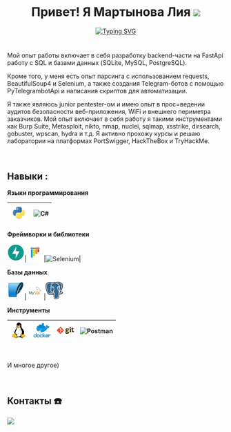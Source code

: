<h1 align="center"><b>Привет! Я Мартынова Лия </b><img src="https://media.giphy.com/media/hvRJCLFzcasrR4ia7z/giphy.gif" width="35"></h1>
<!--  -->
<p align="center">
  <a href="https://git.io/typing-svg"><img src="https://readme-typing-svg.herokuapp.com?font=Fira+Code&size=19&pause=1000&random=false&width=500&lines=..........Backend+developer...........pentester........" alt="Typing SVG" /></a>
<!--  -->
</p>
<h1 align="center"></h1>

Мой опыт работы включает в себя разработку backend-части на FastApi работу с SQL и базами данных (SQLite, MySQL, PostgreSQL).

Кроме того, у меня есть опыт парсинга с использованием requests, BeautifulSoup4 и Selenium, а также создания Telegram-ботов с помощью PyTelegrambotApi и написания скриптов для автоматизации.

Я также являюсь junior pentester-ом и имею опыт в прос=ведении аудитов безопасности веб-приложения, WiFi и внешнего периметра заказчиков. Мой опыт включает в себя работу я такими инструментами как Burp Suite, Metasploit, nikto, nmap, nuclei, sqlmap, xsstrike, dirsearch, gobuster, wpscan, hydra и т.д. Я активно прохожу курсы и решаю лаборатории на платформах PortSwigger, HackTheBox и TryHackMe.

<br>

## Навыки :


**Языки программирования**

<img title="Python" alt="Python" width="40px" src="https://raw.githubusercontent.com/github/explore/master/topics/python/python.png" />|<img title="C#" alt="C#" width="40px" src="https://raw.githubusercontent.com/github/explore/master/topics/c#/c#.png">
|--|--|

**Фреймворки и библиотеки**

<img title="FastApi" alt="FastApi" width="40px" src="https://raw.githubusercontent.com/github/explore/master/topics/fastapi/fastapi.png">|<img title="PyTest" alt="PyTest" width="40px" src="https://raw.githubusercontent.com/devicons/devicon/6910f0503efdd315c8f9b858234310c06e04d9c0/icons/pytest/pytest-original.svg">|<img title="BeutifulSoup4" alt="Selenium" width="40px" src="https://yandex-images.clstorage.net/j5JE0z235/3524fflJY/0yVPFz3XN6joDx-9GSl4g_7dGVjoTbL9yRkA9wt1C_n0fMToj7gbFYRPKKJRrdwlZFZKZZrq9LMi0g8AVGdncZ4wGiYM-jPxgUobwEkJdJf2qGxUrDza7L1wCYZqcHfJyGDZdTMpwsQc-_la2EglGXhrDzXyn_230iZKYWz_x7jbQQcHocduVIQTDkHt_WCrcjDp0DRECrCN_dFaPukPTDWh_dXDtR6ErM9tyvA8taU4O5OVxy-hVwqHRmXQp3vwB-0DG-0XugjslwINXbmAd7KsHXjMyIrobZWV4nY9w3TpDdWRwzHiyCjbmUb04MVRLLODHTcvlc9uv_7VYK9fJDdxB_P9T1IYbENuzZU5UHNOmC140Ege7PWNlVpOqat0pcH9EVN5IoRA42XOhOgRvZzno6WPM72rAnf20YBvJzBDXR8n7ZfamJj7CkWtaYAjquyBuCxYWkid4Um-RuWfkNWVSVFzbaIMJFeF8lzQWeHwu5eJ32tVb27vEikwv9_QX0XTB92LfkiUm87JyW1oBy6gHXQoULrADYUNsmY1F9idMS0BJyEOSMDf7TLAsH1NqBfbJcNnkWuSV05lPK97PJ9BKwsVL7bI8L9mHTnpkAcOCK2gSFC2lBld3dKKEZPspQXV6RtNDmzYW5F2HLwxnfTbX0XP97nHTmsGXeTDQ7y3-U9rAf8uVBh_gi3dfZw3bhDJIPgMQhA53U3iAvmf2PkBTdXb5a5UQB89NhCElcHEb9eNM3utozbv5s0oA_c0G21r_w2r9rgAx7rdoSnEX454bdgoyJLQ4XUxDsbxT9AtqcXFbzUm_DSTUeIM8Dmh5H9LRdeTAfs-927xpPvLsPdhjwON0xq8aCvmyXWJ2E9uDClUxNCygAUpIcb2tTfMbcGJkWf5wtgoC9mu2HT5bfTrowEXw_X_CksKaWxTO6D7FdtL6ZPG0BDb7im1SYAz5oCppKRMangtBVHSAlEc">|

**Базы данных**

<img title="SQLite" alt="SQLite" width="40px" src="https://raw.githubusercontent.com/github/explore/master/topics/sqlite/sqlite.png">|<img title="MySQL" alt="MySQL" width="40px" src="https://raw.githubusercontent.com/github/explore/master/topics/mysql/mysql.png">|<img title="PostgreSQL" alt="PostgreSQL" width="40px" src="https://raw.githubusercontent.com/github/explore/master/topics/postgresql/postgresql.png">

**Инструменты**

<img title="Linux" alt="Linux" width="40px" src="https://raw.githubusercontent.com/github/explore/master/topics/linux/linux.png">|<img title="Docker" alt="Docker" width="40px" src="https://raw.githubusercontent.com/github/explore/master/topics/docker/docker.png">|<img title="Git" alt="Git" width="40px" src="https://raw.githubusercontent.com/github/explore/master/topics/git/git.png">|<img title="Postman" alt="Postman" width="40px" src="https://img.icons8.com/?size=100&id=QEQQKirln6Tf&format=png&color=000000">
|--|--|--|--|

<br>

И многое другое)


<br>


## Контакты :phone:

<a href="https://t.me/Pup0chichek"><img src="https://img.icons8.com/?size=100&id=ymzccwMmNkRx&format=png&color=000000" width="40"></a>


<!--
**Pup0chek/Pup0chek** is a ✨ _special_ ✨ repository because its `README.md` (this file) appears on your GitHub profile.

Here are some ideas to get you started:

- 🔭 I’m currently working on ...
- 🌱 I’m currently learning ...
- 👯 I’m looking to collaborate on ...
- 🤔 I’m looking for help with ...
- 💬 Ask me about ...
- 📫 How to reach me: ...
- 😄 Pronouns: ...
- ⚡ Fun fact: ...
-->
